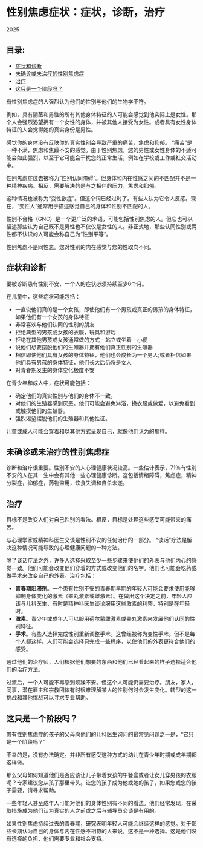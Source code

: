 # 性别焦虑症状：症状，诊断，治疗

2025

## 目录:

-   [症状和诊断](#症状和诊断)
-   [未确诊或未治疗的性别焦虑症](#未确诊或未治疗的性别焦虑症)
-   [治疗](#治疗)
-   [这只是一个阶段吗？](#这只是一个阶段吗？)

有性别焦虑症的人强烈认为他们的性别与他们的生物学不符。

例如，具有阴茎和男性的所有其他身体特征的人可能会感觉到他实际上是女性。那个人会强烈渴望拥有一个女性的身体，并被其他人接受为女性。或者具有女性身体特征的人会觉得她的真实身份是男性。

感觉你的身体没有反映你的真实性别会导致严重的痛苦，焦虑和抑郁。 “痛苦”是一种不满，焦虑和焦躁不安的感觉。由于性别焦虑，您的男性或女性身体的不适可能会如此强烈，以至于它可能会干扰您的正常生活，例如在学校或工作或社交活动中。

性别焦虑症过去被称为“性别认同障碍”。但身体和内在性感之间的不匹配并不是一种精神疾病。相反，需要解决的是与之相伴的压力，焦虑和抑郁。

这种情况也被称为“变性欲症”。但这个词已经过时了。有些人认为它令人反感。现在，“变性人”通常用于描述感觉自己的身体和性别不匹配的人。

性别不合格（GNC）是一个更广泛的术语，可能包括性别焦虑的人。但它也可以描述那些认为自己既不是男性也不仅仅是女性的人。非正式地，那些认同性别或两性都不认识的人可能会称自己为“性别平等”。

性别焦虑不是同性恋。您对性别的内在感觉与您的性取向不同。

## 症状和诊断

要被诊断患有性别不安，一个人的症状必须持续至少6个月。

在儿童中，这些症状可能包括：

-   一直说他们真的是一个女孩，即使他们有一个男孩或真正的男孩的身体特征，如果他们有一个女孩的身体特征
-   非常喜欢与他们认同的性别的朋友
-   拒绝典型的男孩或女孩的衣服，玩具和游戏
-   拒绝在其他男孩或女孩通常做的方式 - 站立或坐着 - 小便
-   说他们想要摆脱他们的生殖器并拥有他们真正性别的生殖器
-   相信即使他们具有女孩的身体特征，他们也会成长为一个男人;或者相信如果他们具有男孩的身体特征，他们长大后仍将是女人
-   对青春期发生的身体变化极度不安

在青少年和成人中，症状可能包括：

-   确定他们的真实性别与他们的身体不一致。
-   对他们的生殖器感到厌恶。他们可能会避免淋浴，换衣服或做爱，以避免看到或触摸他们的生殖器。
-   强烈渴望摆脱他们的生殖器和其他性征。

儿童或成人可能会穿着和以其他方式呈现自己，就像他们认为的那样。

## 未确诊或未治疗的性别焦虑症

诊断和治疗很重要。性别不安的人心理健康状况较高。一些估计表示，71％有性别不安的人在其一生中会有其他一些心理健康诊断。这包括情绪障碍，焦虑症，精神分裂症，抑郁症，药物滥用，饮食失调和自杀未遂。

## 治疗

目标不是改变人们对自己性别的看法。相反，目标是处理这些感受可能带来的痛苦。

与心理学家或精神科医生交谈是性别不安的任何治疗的一部分。 “谈话”疗法是解决这种情况可能导致的心理健康问题的一种方法。

除了谈话疗法之外，许多人选择采取至少一些步骤来使他们的外表与他们内心的感觉一致。他们可能会改变他们穿着的方式或改变他们的名字。他们也可能会吃药或做手术来改变自己的外表。治疗包括：

-   **青春期阻滞剂**。一个患有性别不安的青春期早期的年轻人可能会要求使用能够抑制身体变化的激素（睾丸激素或雌激素）。在做出这个决定之前，年轻人应该与儿科医生，有时是精神科医生谈论服用这些激素的利弊，特别是在年轻时。
-   **激素**。青少年或成年人可以服用荷尔蒙雌激素或睾丸激素来发展他们认同的性别特征。
-   **手术**。有些人选择完成性别重新调整手术。这曾经被称为变性手术。但不是每个人都这样。人们可能会选择只完成一些程序，以使他们的外表更符合他们的感受。

通过他们的治疗师，人们根据他们想要的东西和他们已经看起来的样子选择适合他们的治疗方法。

过渡后，一个人可能不再感到烦躁不安。但这个人可能仍需要治疗。朋友，家人，同事，潜在雇主和宗教团体有时很难理解某人的性别何时会发生变化。转型的这一挑战和其他挑战可以寻求专业帮助。

## 这只是一个阶段吗？

患有性别焦虑症的孩子的父母向他们的儿科医生询问的最常见问题之一是，“它只是一个阶段吗？”

不幸的是，没有办法确定。并非所有感受这种方式的幼儿在青少年时期或成年期都这样做。

那么父母如何知道他们是否应该让儿子带着女孩的午餐盒或者让女儿穿男孩的衣服呢？专家建议您从孩子那里带头。让您的孩子成为他或她的孩子，如果您或您的孩子需要，请寻求帮助。

一些年轻人甚至成年人可能对他们的身体性别有不同的看法。他们经常发现，在采取措施成为他们认为真实的人之前或之后与辅导员交谈是有用的。

如果性别焦虑持续过去的青春期，研究表明年轻人可能会继续这样的感觉。对于那些长期认为自己的身体与内在性感不相符的人来说，这不是一种选择。这是他们没有选择的负担，他们需要专业和社会支持。